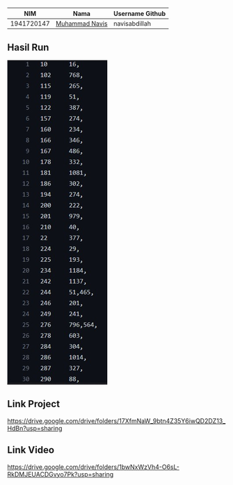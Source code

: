 |NIM	    |Nama				                |Username Github|
|-----------|-----------------------------------|---------------|
|1941720147 |[Muhammad Navis](https://github.com/navisabdillah) |navisabdillah |

## Hasil Run
![](https://github.com/navisabdillah/UAS_BigData/raw/main/foto/1.jpg)

## Link Project 
https://drive.google.com/drive/folders/17XfmNaW_9btn4Z35Y6iwQD2DZ13_HdBn?usp=sharing 

## Link Video
https://drive.google.com/drive/folders/1bwNxWzVh4-O6sL-RkDMJEUACDGvyo7Pk?usp=sharing 